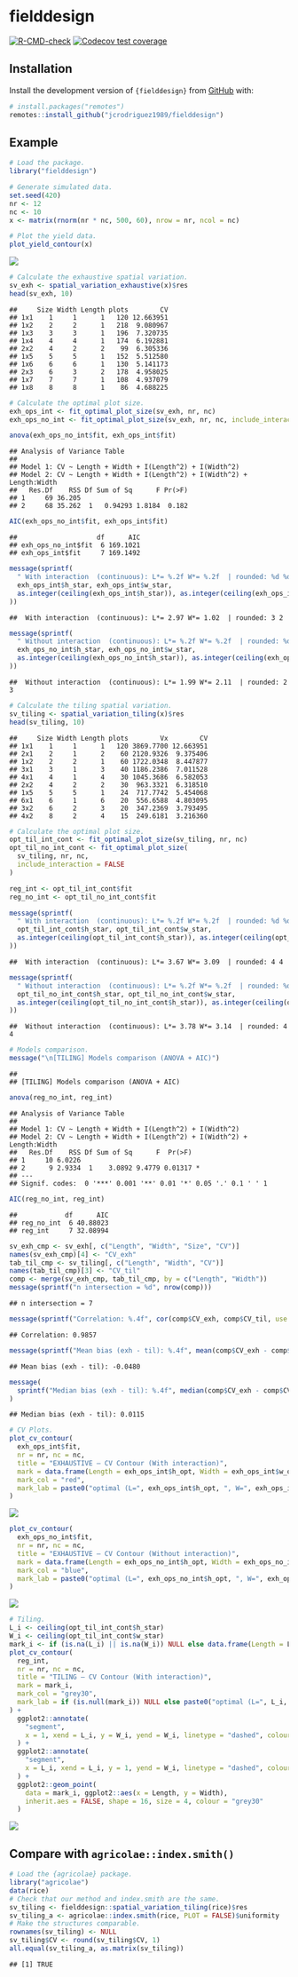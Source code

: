 
# fielddesign

<!-- badges: start -->

[![R-CMD-check](https://github.com/jcrodriguez1989/fielddesign/actions/workflows/R-CMD-check.yaml/badge.svg)](https://github.com/jcrodriguez1989/fielddesign/actions/workflows/R-CMD-check.yaml)
[![Codecov test
coverage](https://codecov.io/gh/jcrodriguez1989/fielddesign/graph/badge.svg)](https://app.codecov.io/gh/jcrodriguez1989/fielddesign)
<!-- badges: end -->

## Installation

Install the development version of `{fielddesign}` from
[GitHub](https://github.com/jcrodriguez1989/fielddesign) with:

``` r
# install.packages("remotes")
remotes::install_github("jcrodriguez1989/fielddesign")
```

## Example

``` r
# Load the package.
library("fielddesign")

# Generate simulated data.
set.seed(420)
nr <- 12
nc <- 10
x <- matrix(rnorm(nr * nc, 500, 60), nrow = nr, ncol = nc)

# Plot the yield data.
plot_yield_contour(x)
```

![](README_files/figure-gfm/unnamed-chunk-2-1.png)<!-- -->

``` r
# Calculate the exhaustive spatial variation.
sv_exh <- spatial_variation_exhaustive(x)$res
head(sv_exh, 10)
```

    ##     Size Width Length plots        CV
    ## 1x1    1     1      1   120 12.663951
    ## 1x2    2     2      1   218  9.080967
    ## 1x3    3     3      1   196  7.320735
    ## 1x4    4     4      1   174  6.192881
    ## 2x2    4     2      2    99  6.305336
    ## 1x5    5     5      1   152  5.512580
    ## 1x6    6     6      1   130  5.141173
    ## 2x3    6     3      2   178  4.958025
    ## 1x7    7     7      1   108  4.937079
    ## 1x8    8     8      1    86  4.688225

``` r
# Calculate the optimal plot size.
exh_ops_int <- fit_optimal_plot_size(sv_exh, nr, nc)
exh_ops_no_int <- fit_optimal_plot_size(sv_exh, nr, nc, include_interaction = FALSE)

anova(exh_ops_no_int$fit, exh_ops_int$fit)
```

    ## Analysis of Variance Table
    ## 
    ## Model 1: CV ~ Length + Width + I(Length^2) + I(Width^2)
    ## Model 2: CV ~ Length + Width + I(Length^2) + I(Width^2) + Length:Width
    ##   Res.Df    RSS Df Sum of Sq      F Pr(>F)
    ## 1     69 36.205                           
    ## 2     68 35.262  1   0.94293 1.8184  0.182

``` r
AIC(exh_ops_no_int$fit, exh_ops_int$fit)
```

    ##                    df      AIC
    ## exh_ops_no_int$fit  6 169.1021
    ## exh_ops_int$fit     7 169.1492

``` r
message(sprintf(
  " With interaction  (continuous): L*= %.2f W*= %.2f  | rounded: %d %d",
  exh_ops_int$h_star, exh_ops_int$w_star,
  as.integer(ceiling(exh_ops_int$h_star)), as.integer(ceiling(exh_ops_int$w_star))
))
```

    ##  With interaction  (continuous): L*= 2.97 W*= 1.02  | rounded: 3 2

``` r
message(sprintf(
  " Without interaction  (continuous): L*= %.2f W*= %.2f  | rounded: %d %d",
  exh_ops_no_int$h_star, exh_ops_no_int$w_star,
  as.integer(ceiling(exh_ops_no_int$h_star)), as.integer(ceiling(exh_ops_no_int$w_star))
))
```

    ##  Without interaction  (continuous): L*= 1.99 W*= 2.11  | rounded: 2 3

``` r
# Calculate the tiling spatial variation.
sv_tiling <- spatial_variation_tiling(x)$res
head(sv_tiling, 10)
```

    ##     Size Width Length plots        Vx        CV
    ## 1x1    1     1      1   120 3869.7700 12.663951
    ## 2x1    2     1      2    60 2120.9326  9.375406
    ## 1x2    2     2      1    60 1722.0348  8.447877
    ## 3x1    3     1      3    40 1186.2386  7.011528
    ## 4x1    4     1      4    30 1045.3686  6.582053
    ## 2x2    4     2      2    30  963.3321  6.318510
    ## 1x5    5     5      1    24  717.7742  5.454068
    ## 6x1    6     1      6    20  556.6588  4.803095
    ## 3x2    6     2      3    20  347.2369  3.793495
    ## 4x2    8     2      4    15  249.6181  3.216360

``` r
# Calculate the optimal plot size.
opt_til_int_cont <- fit_optimal_plot_size(sv_tiling, nr, nc)
opt_til_no_int_cont <- fit_optimal_plot_size(
  sv_tiling, nr, nc,
  include_interaction = FALSE
)

reg_int <- opt_til_int_cont$fit
reg_no_int <- opt_til_no_int_cont$fit

message(sprintf(
  " With interaction  (continuous): L*= %.2f W*= %.2f  | rounded: %d %d",
  opt_til_int_cont$h_star, opt_til_int_cont$w_star,
  as.integer(ceiling(opt_til_int_cont$h_star)), as.integer(ceiling(opt_til_int_cont$w_star))
))
```

    ##  With interaction  (continuous): L*= 3.67 W*= 3.09  | rounded: 4 4

``` r
message(sprintf(
  " Without interaction  (continuous): L*= %.2f W*= %.2f  | rounded: %d %d",
  opt_til_no_int_cont$h_star, opt_til_no_int_cont$w_star,
  as.integer(ceiling(opt_til_no_int_cont$h_star)), as.integer(ceiling(opt_til_no_int_cont$w_star))
))
```

    ##  Without interaction  (continuous): L*= 3.78 W*= 3.14  | rounded: 4 4

``` r
# Models comparison.
message("\n[TILING] Models comparison (ANOVA + AIC)")
```

    ## 
    ## [TILING] Models comparison (ANOVA + AIC)

``` r
anova(reg_no_int, reg_int)
```

    ## Analysis of Variance Table
    ## 
    ## Model 1: CV ~ Length + Width + I(Length^2) + I(Width^2)
    ## Model 2: CV ~ Length + Width + I(Length^2) + I(Width^2) + Length:Width
    ##   Res.Df    RSS Df Sum of Sq      F  Pr(>F)  
    ## 1     10 6.0226                              
    ## 2      9 2.9334  1    3.0892 9.4779 0.01317 *
    ## ---
    ## Signif. codes:  0 '***' 0.001 '**' 0.01 '*' 0.05 '.' 0.1 ' ' 1

``` r
AIC(reg_no_int, reg_int)
```

    ##            df      AIC
    ## reg_no_int  6 40.88023
    ## reg_int     7 32.08994

``` r
sv_exh_cmp <- sv_exh[, c("Length", "Width", "Size", "CV")]
names(sv_exh_cmp)[4] <- "CV_exh"
tab_til_cmp <- sv_tiling[, c("Length", "Width", "CV")]
names(tab_til_cmp)[3] <- "CV_til"
comp <- merge(sv_exh_cmp, tab_til_cmp, by = c("Length", "Width"))
message(sprintf("n intersection = %d", nrow(comp)))
```

    ## n intersection = 7

``` r
message(sprintf("Correlation: %.4f", cor(comp$CV_exh, comp$CV_til, use = "complete.obs")))
```

    ## Correlation: 0.9857

``` r
message(sprintf("Mean bias (exh - til): %.4f", mean(comp$CV_exh - comp$CV_til, na.rm = TRUE)))
```

    ## Mean bias (exh - til): -0.0480

``` r
message(
  sprintf("Median bias (exh - til): %.4f", median(comp$CV_exh - comp$CV_til, na.rm = TRUE))
)
```

    ## Median bias (exh - til): 0.0115

``` r
# CV Plots.
plot_cv_contour(
  exh_ops_int$fit,
  nr = nr, nc = nc,
  title = "EXHAUSTIVE — CV Contour (With interaction)",
  mark = data.frame(Length = exh_ops_int$h_opt, Width = exh_ops_int$w_opt),
  mark_col = "red",
  mark_lab = paste0("optimal (L=", exh_ops_int$h_opt, ", W=", exh_ops_int$w_opt, ")")
)
```

![](README_files/figure-gfm/unnamed-chunk-2-2.png)<!-- -->

``` r
plot_cv_contour(
  exh_ops_no_int$fit,
  nr = nr, nc = nc,
  title = "EXHAUSTIVE — CV Contour (Without interaction)",
  mark = data.frame(Length = exh_ops_no_int$h_opt, Width = exh_ops_no_int$w_opt),
  mark_col = "blue",
  mark_lab = paste0("optimal (L=", exh_ops_no_int$h_opt, ", W=", exh_ops_no_int$w_opt, ")")
)
```

![](README_files/figure-gfm/unnamed-chunk-2-3.png)<!-- -->

``` r
# Tiling.
L_i <- ceiling(opt_til_int_cont$h_star)
W_i <- ceiling(opt_til_int_cont$w_star)
mark_i <- if (is.na(L_i) || is.na(W_i)) NULL else data.frame(Length = L_i, Width = W_i)
plot_cv_contour(
  reg_int,
  nr = nr, nc = nc,
  title = "TILING — CV Contour (With interaction)",
  mark = mark_i,
  mark_col = "grey30",
  mark_lab = if (is.null(mark_i)) NULL else paste0("optimal (L=", L_i, ", W=", W_i, ")")
) +
  ggplot2::annotate(
    "segment",
    x = 1, xend = L_i, y = W_i, yend = W_i, linetype = "dashed", colour = "grey30"
  ) +
  ggplot2::annotate(
    "segment",
    x = L_i, xend = L_i, y = 1, yend = W_i, linetype = "dashed", colour = "grey30"
  ) +
  ggplot2::geom_point(
    data = mark_i, ggplot2::aes(x = Length, y = Width),
    inherit.aes = FALSE, shape = 16, size = 4, colour = "grey30"
  )
```

![](README_files/figure-gfm/unnamed-chunk-2-4.png)<!-- -->

## Compare with `agricolae::index.smith()`

``` r
# Load the {agricolae} package.
library("agricolae")
data(rice)
# Check that our method and index.smith are the same.
sv_tiling <- fielddesign::spatial_variation_tiling(rice)$res
sv_tiling_a <- agricolae::index.smith(rice, PLOT = FALSE)$uniformity
# Make the structures comparable.
rownames(sv_tiling) <- NULL
sv_tiling$CV <- round(sv_tiling$CV, 1)
all.equal(sv_tiling_a, as.matrix(sv_tiling))
```

    ## [1] TRUE

